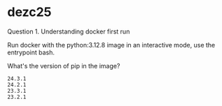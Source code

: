 # dezc25

Question 1. Understanding docker first run

Run docker with the python:3.12.8 image in an interactive mode, use the entrypoint bash.

What's the version of pip in the image?

    24.3.1
    24.2.1
    23.3.1
    23.2.1
